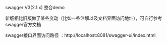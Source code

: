 swagger V3(2.1.x) 整合demo

新版相比旧版做了某些变动（比如一些注解以及文档界面访问地址），可自行参考swagger官方文档

swagger接口界面访问路径 ：http://localhost:8081/swagger-ui/index.html